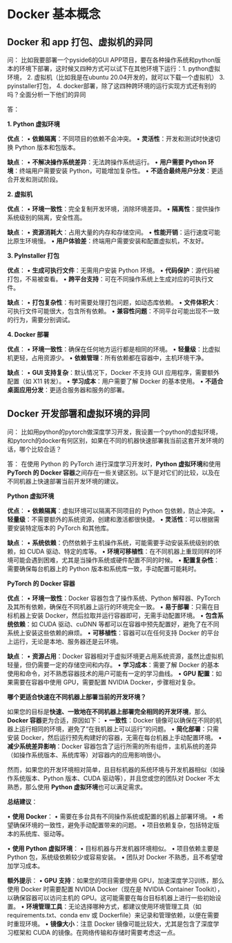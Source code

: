 
# Docker 基本概念

## Docker 和 app 打包、虚拟机的异同

问：
比如我要部署一个pyside6的GUI APP项目，要在各种操作系统和python版本的环境下部署，这时候又四种方式可以试下在其他环境下运行：1. python虚拟环境， 2. 虚拟机（比如我是在ubuntu 20.04开发的，就可以下载一个虚拟机） 3. pyinstaller打包， 4. docker部署，除了这四种跨环境的运行实现方式还有别的吗？全面分析一下他们的异同


答：

**1. Python 虚拟环境**

**优点**：
• **依赖隔离**：不同项目的依赖不会冲突。
• **灵活性**：开发和测试时快速切换 Python 版本和包版本。

**缺点**：
• **不解决操作系统差异**：无法跨操作系统运行。
• **用户需要 Python 环境**：终端用户需要安装 Python，可能增加复杂性。
• **不适合最终用户分发**：更适合开发和测试阶段。


**2. 虚拟机**

**优点**：
• **环境一致性**：完全复制开发环境，消除环境差异。
• **隔离性**：提供操作系统级别的隔离，安全性高。

**缺点**：
• **资源消耗大**：占用大量的内存和存储空间。
• **性能开销**：运行速度可能比原生环境慢。
• **用户体验差**：终端用户需要安装和配置虚拟机，不友好。
  

**3. PyInstaller 打包**

**优点**：
• **生成可执行文件**：无需用户安装 Python 环境。
• **代码保护**：源代码被打包，不易被查看。
• **跨平台支持**：可在不同操作系统上生成对应的可执行文件。

**缺点**：
• **打包复杂性**：有时需要处理打包问题，如动态库依赖。
• **文件体积大**：可执行文件可能很大，包含所有依赖。
• **兼容性问题**：不同平台可能出现不一致的行为，需要分别调试。
  

**4. Docker 部署**

**优点**：
• **环境一致性**：确保在任何地方运行都是相同的环境。
• **轻量级**：比虚拟机更轻，占用资源少。
• **依赖管理**：所有依赖都在容器中，主机环境干净。
  
**缺点**：
• **GUI 支持复杂**：默认情况下，Docker 不支持 GUI 应用程序，需要额外配置（如 X11 转发）。
• **学习成本**：用户需要了解 Docker 的基本使用。
• **不适合桌面应用分发**：更适合服务器和服务的部署。


## Docker 开发部署和虚拟环境的异同
问：
比如用python的pytorch做深度学习开发，我设置一个python的虚拟环境，和pytorch的docker有何区别，如果在不同的机器快速部署我当前这套开发环境的话，哪个比较合适？


答：
在使用 Python 的 PyTorch 进行深度学习开发时，**Python 虚拟环境**和使用 **PyTorch 的 Docker 容器**之间存在一些关键区别。以下是对它们的比较，以及在不同机器上快速部署当前开发环境的建议。

**Python 虚拟环境**

**优点**：
• **依赖隔离**：虚拟环境可以隔离不同项目的 Python 包依赖，防止冲突。
• **轻量级**：不需要额外的系统资源，创建和激活都很快捷。
• **灵活性**：可以根据需要安装特定版本的 PyTorch 和其他库。

**缺点**：
• **系统依赖**：仍然依赖于主机操作系统，可能需要手动安装系统级别的依赖，如 CUDA 驱动、特定的库等。
• **环境可移植性**：在不同机器上重现同样的环境可能会遇到困难，尤其是当操作系统或硬件配置不同的时候。
• **配置复杂性**：需要确保每台机器上的 Python 版本和系统库一致，手动配置可能耗时。


**PyTorch 的 Docker 容器**

**优点**：
• **环境一致性**：Docker 容器包含了操作系统、Python 解释器、PyTorch 及其所有依赖，确保在不同机器上运行的环境完全一致。
• **易于部署**：只需在目标机器上安装 Docker，然后拉取并运行容器即可，无需手动配置环境。
• **包含系统依赖**：如 CUDA 驱动、cuDNN 等都可以在容器中预先配置好，避免了在不同系统上安装这些依赖的麻烦。
• **可移植性**：容器可以在任何支持 Docker 的平台上运行，无论是本地、服务器还是云环境。

**缺点**：
• **资源占用**：Docker 容器相对于虚拟环境更占用系统资源，虽然比虚拟机轻量，但仍需要一定的存储空间和内存。
• **学习成本**：需要了解 Docker 的基本使用和命令，对不熟悉容器技术的用户可能有一定的学习曲线。
• **GPU 配置**：如果需要在容器中使用 GPU，需要配置 NVIDIA Docker，步骤相对复杂。


**哪个更适合快速在不同机器上部署当前的开发环境？**

如果您的目标是**快速、一致地在不同机器上部署完全相同的开发环境**，那么 **Docker 容器**更为合适，原因如下：
• **一致性**：Docker 镜像可以确保在不同的机器上运行相同的环境，避免了“在我机器上可以运行”的问题。
• **简化部署**：只需安装 Docker，然后运行预先构建好的容器，无需在每台机器上手动配置环境。
• **减少系统差异影响**：Docker 容器包含了运行所需的所有组件，主机系统的差异（如操作系统版本、系统库等）对容器内的应用影响很小。

然而，如果您的开发环境相对简单，且目标机器的系统环境与开发机器相似（如操作系统版本、Python 版本、CUDA 驱动等），并且您或您的团队对 Docker 不太熟悉，那么使用 **Python 虚拟环境**也可以满足需求。

**总结建议**：

• **使用 Docker**：
• 需要在多台具有不同操作系统或配置的机器上部署环境。
• 希望确保环境的一致性，避免手动配置带来的问题。
• 项目依赖复杂，包括特定版本的系统库、驱动等。

• **使用 Python 虚拟环境**：
• 目标机器与开发机器环境相似。
• 项目依赖主要是 Python 包，系统级依赖较少或容易安装。
• 团队对 Docker 不熟悉，且不希望增加学习成本。


**额外提示**：
• **GPU 支持**：如果您的项目需要使用 GPU，加速深度学习训练，那么使用 Docker 时需要配置 NVIDIA Docker（现在是 NVIDIA Container Toolkit），以确保容器可以访问主机的 GPU。这可能需要在每台目标机器上进行一些初始设置。
• **环境管理工具**：无论选择哪种方式，都建议使用环境管理工具（如 requirements.txt、conda env 或 Dockerfile）来记录和管理依赖，以便在需要时重现环境。
• **镜像大小**：注意 Docker 镜像可能比较大，尤其是包含了深度学习框架和 CUDA 的镜像。在网络传输和存储时需要考虑这一点。

